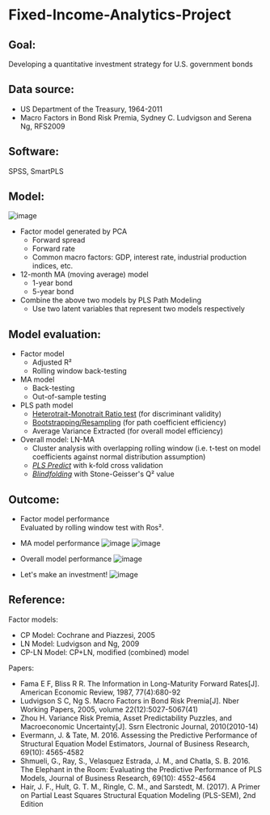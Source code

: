 # Fixed-Income-Analytics-Project

## Goal:
Developing a quantitative investment strategy for U.S. government bonds

## Data source:
* US Department of the Treasury, 1964-2011
* Macro Factors in Bond Risk Premia, Sydney C. Ludvigson and Serena Ng, RFS2009

## Software:
SPSS, SmartPLS

## Model:
![image](https://user-images.githubusercontent.com/35391238/65115405-c9d50680-d9b5-11e9-80b7-fb63dcb1d2c6.png)
* Factor model generated by PCA
  * Forward spread
  * Forward rate
  * Common macro factors: GDP, interest rate, industrial production indices, etc.
* 12-month MA (moving average) model
  * 1-year bond
  * 5-year bond
* Combine the above two models by PLS Path Modeling
  * Use two latent variables that represent two models respectively

## Model evaluation:
* Factor model
  * Adjusted R²
  * Rolling window back-testing
* MA model
  * Back-testing
  * Out-of-sample testing
* PLS path model
  * [Heterotrait-Monotrait Ratio test](https://www.smartpls.com/documentation/videos/htmt-a-new-criterion-to-assess-discriminant-validity) (for discriminant validity)
  * [Bootstrapping/Resampling](https://www.smartpls.com/documentation/algorithms-and-techniques/bootstrapping) (for path coefficient efficiency)
  * Average Variance Extracted (for overall model efficiency)
* Overall model: LN-MA
  * Cluster analysis with overlapping rolling window (i.e. t-test on model coefficients against normal distribution assumption)
  * [_PLS Predict_](https://www.smartpls.com/documentation/algorithms-and-techniques/predict) with k-fold cross validation
  * [_Blindfolding_](https://www.smartpls.com/documentation/algorithms-and-techniques/blindfolding) with Stone-Geisser's Q² value

## Outcome:
* Factor model performance   
Evaluated by rolling window test with Ros².

* MA model performance
  ![image](https://user-images.githubusercontent.com/35391238/65116031-744d2980-d9b6-11e9-897d-6d0f9a284c4b.png)
  ![image](https://user-images.githubusercontent.com/35391238/65116167-947ce880-d9b6-11e9-85b3-5a072839fcff.png)

* Overall model performance
![image](https://user-images.githubusercontent.com/35391238/65118885-a0b67500-d9b9-11e9-9391-175ea4fc13d5.png)

* Let's make an investment!
![image](https://user-images.githubusercontent.com/35391238/65118759-75cc2100-d9b9-11e9-9134-473e3c75e2f7.png)


## Reference:
Factor models:
* CP Model: Cochrane and Piazzesi, 2005
* LN Model: Ludvigson and Ng, 2009
* CP-LN Model: CP+LN, modified (combined) model   

Papers:
* Fama E F, Bliss R R. The Information in Long-Maturity Forward Rates[J]. American Economic Review, 1987, 77(4):680-92
* Ludvigson S C, Ng S. Macro Factors in Bond Risk Premia[J]. Nber Working Papers, 2005, volume 22(12):5027-5067(41)
* Zhou H. Variance Risk Premia, Asset Predictability Puzzles, and Macroeconomic Uncertainty[J]. Ssrn Electronic Journal, 2010(2010-14)
* Evermann, J. & Tate, M. 2016. Assessing the Predictive Performance of Structural Equation Model Estimators, Journal of Business Research, 69(10): 4565-4582
* Shmueli, G., Ray, S., Velasquez Estrada, J. M., and Chatla, S. B. 2016. The Elephant in the Room: Evaluating the Predictive Performance of PLS Models, Journal of Business Research, 69(10): 4552-4564
* Hair, J. F., Hult, G. T. M., Ringle, C. M., and Sarstedt, M. (2017). A Primer on Partial Least Squares Structural Equation Modeling (PLS-SEM), 2nd Edition
